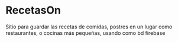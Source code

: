 # RecetasOn
Sitio para guardar las recetas de comidas, postres en un lugar como restaurantes, o cocinas más pequeñas, usando como bd firebase
